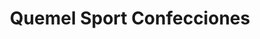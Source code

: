 ---
title: "Quemel Sport Confecciones"
url: /valdivia/quemel-sport-confecciones/
shop: Schneiderei
---